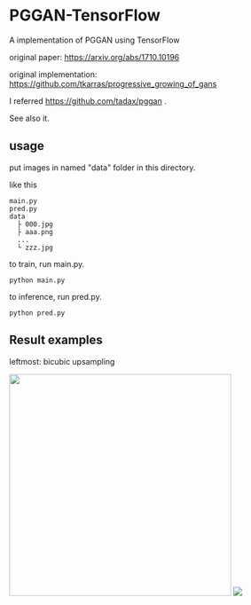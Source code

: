 # PGGAN-TensorFlow
A implementation of PGGAN using TensorFlow

original paper: https://arxiv.org/abs/1710.10196

original implementation: https://github.com/tkarras/progressive_growing_of_gans

I referred https://github.com/tadax/pggan .

See also it.

## usage
put images in named "data" folder in this directory.

like this
```
main.py
pred.py
data
  ├ 000.jpg
  ├ aaa.png
  ...
  └ zzz.jpg
```

to train, run main.py.

```
python main.py
```

to inference, run pred.py.

```
python pred.py
```

## Result examples

leftmost: bicubic upsampling

<img src = 'examples/img_6-6.png' width=400>

<img src = 'examples/lenna.png' >
